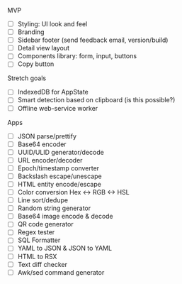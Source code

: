 MVP

- [ ] Styling: UI look and feel
- [ ] Branding
- [ ] Sidebar footer (send feedback email, version/build)
- [ ] Detail view layout
- [ ] Components library: form, input, buttons
- [ ] Copy button

Stretch goals

- [ ] IndexedDB for AppState
- [ ] Smart detection based on clipboard (is this possible?)
- [ ] Offline web-service worker

Apps

- [ ] JSON parse/prettify
- [ ] Base64 encoder
- [ ] UUID/ULID generator/decode
- [ ] URL encoder/decoder
- [ ] Epoch/timestamp converter
- [ ] Backslash escape/unescape
- [ ] HTML entity encode/escape
- [ ] Color conversion Hex <-> RGB <-> HSL
- [ ] Line sort/dedupe
- [ ] Random string generator
- [ ] Base64 image encode & decode
- [ ] QR code generator
- [ ] Regex tester
- [ ] SQL Formatter
- [ ] YAML to JSON & JSON to YAML
- [ ] HTML to RSX
- [ ] Text diff checker
- [ ] Awk/sed command generator

